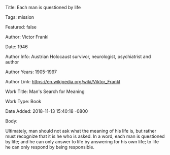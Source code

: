 Title:  Each man is questioned by life

Tags:   mission

Featured: false

Author: Victor Frankl

Date:   1946

Author Info: Austrian Holocaust survivor, neurologist, psychiatrist and author

Author Years: 1905-1997

Author Link: https://en.wikipedia.org/wiki/Viktor_Frankl

Work Title: Man's Search for Meaning

Work Type: Book

Date Added: 2018-11-13 15:40:18 -0800

Body: 

Ultimately, man should not ask what the meaning of his life is, but rather must recognize that it is he who is asked. In a word, each man is questioned by life; and he can only answer to life by answering for his own life; to life he can only respond by being responsible.


